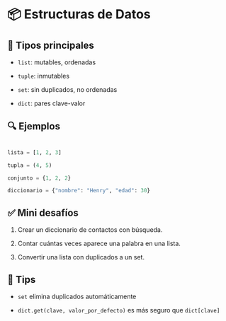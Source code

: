 # 📦 Estructuras de Datos

  

## 🧠 Tipos principales

- `list`: mutables, ordenadas

- `tuple`: inmutables

- `set`: sin duplicados, no ordenadas

- `dict`: pares clave-valor

  

## 🔍 Ejemplos

```python

lista = [1, 2, 3]

tupla = (4, 5)

conjunto = {1, 2, 2}

diccionario = {"nombre": "Henry", "edad": 30}

```

  

## ✅ Mini desafíos

1. Crear un diccionario de contactos con búsqueda.

2. Contar cuántas veces aparece una palabra en una lista.

3. Convertir una lista con duplicados a un set.

  

## 📌 Tips

- `set` elimina duplicados automáticamente

- `dict.get(clave, valor_por_defecto)` es más seguro que `dict[clave]`